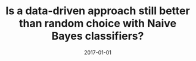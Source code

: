 ---
# Documentation: https://wowchemy.com/docs/managing-content/

title: Is a data-driven approach still better than random choice with Naive Bayes
  classifiers?
subtitle: ''
summary: ''
authors:
- szymanski
- kajdanowicz
tags: []
categories: []
date: '2017-01-01'
lastmod: 2022-10-07T05:05:44Z
featured: false
draft: false

# Featured image
# To use, add an image named `featured.jpg/png` to your page's folder.
# Focal points: Smart, Center, TopLeft, Top, TopRight, Left, Right, BottomLeft, Bottom, BottomRight.
image:
  caption: ''
  focal_point: ''
  preview_only: false

# Projects (optional).
#   Associate this post with one or more of your projects.
#   Simply enter your project's folder or file name without extension.
#   E.g. `projects = ["internal-project"]` references `content/project/deep-learning/index.md`.
#   Otherwise, set `projects = []`.
projects: []
publishDate: '2022-10-07T05:05:43.419659Z'
publication_types:
- '1'
abstract: ''
publication: '*Intelligent Information and Database Systems : 9th Asian Conference,
  ACIIDS 2017, Kanazawa, Japan, April 3-5, 2017 : proceedings. Pt. 1*'
doi: 10.1007/978-3-319-54472-4_74
links:
- name: URL
  url: https://link.springer.com/chapter/10.1007/978-3-319-54472-4_74
---